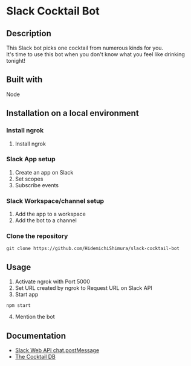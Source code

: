 # Slack Cocktail Bot

## Description

This Slack bot picks one cocktail from numerous kinds for you.\
It's time to use this bot when you don't know what you feel like drinking tonight!

## Built with

Node

## Installation on a local environment

### Install ngrok

1. Install ngrok

### Slack App setup

1. Create an app on Slack
2. Set scopes
3. Subscribe events

### Slack Workspace/channel setup

1. Add the app to a workspace
2. Add the bot to a channel

### Clone the repository

```
git clone https://github.com/HidemichiShimura/slack-cocktail-bot
```

## Usage

1. Activate ngrok with Port 5000
2. Set URL created by ngrok to Request URL on Slack API
3. Start app

```
npm start
```

4. Mention the bot

## Documentation

- [Slack Web API chat.postMessage](https://api.slack.com/methods/chat.postMessage)
- [The Cocktail DB](https://rapidapi.com/thecocktaildb/api/the-cocktail-db/)
